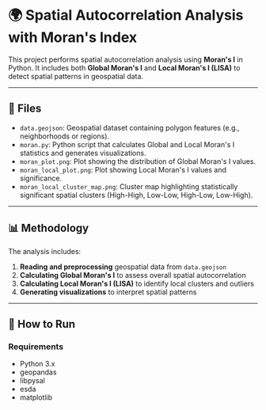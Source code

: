 # 🌍 Spatial Autocorrelation Analysis with Moran's Index

This project performs spatial autocorrelation analysis using **Moran's I** in Python. It includes both **Global Moran's I** and **Local Moran's I (LISA)** to detect spatial patterns in geospatial data.

---

## 📁 Files

- `data.geojson`: Geospatial dataset containing polygon features (e.g., neighborhoods or regions).
- `moran.py`: Python script that calculates Global and Local Moran's I statistics and generates visualizations.
- `moran_plot.png`: Plot showing the distribution of Global Moran's I values.
- `moran_local_plot.png`: Plot showing Local Moran's I values and significance.
- `moran_local_cluster_map.png`: Cluster map highlighting statistically significant spatial clusters (High-High, Low-Low, High-Low, Low-High).

---

## 📊 Methodology

The analysis includes:

1. **Reading and preprocessing** geospatial data from `data.geojson`
2. **Calculating Global Moran's I** to assess overall spatial autocorrelation
3. **Calculating Local Moran's I (LISA)** to identify local clusters and outliers
4. **Generating visualizations** to interpret spatial patterns

---

## 🚀 How to Run

### Requirements

- Python 3.x
- geopandas
- libpysal
- esda
- matplotlib
